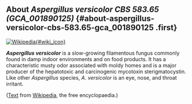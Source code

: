 About *Aspergillus versicolor CBS 583.65 (GCA\_001890125)* {#about-aspergillus-versicolor-cbs-583.65-gca_001890125 .first}
----------------------------------------------------------

[![Wikipedia](/img/wikipedia_logo_v2_en.png){#wiki_icon}](http://en.wikipedia.org/wiki/Aspergillus_versicolor)

***Aspergillus versicolor*** is a slow-growing filamentous fungus
commonly found in damp indoor environments and on food products. It has
a characteristic musty odor associated with moldy homes and is a major
producer of the hepatotoxic and carcinogenic mycotoxin sterigmatocystin.
Like other *Aspergillus* species, *A. versicolor* is an eye, nose, and
throat irritant.

([Text](http://en.wikipedia.org/wiki/Aspergillus_versicolor) from
[Wikipedia](http://en.wikipedia.org/), the free encyclopaedia.)
